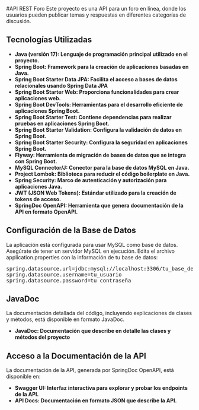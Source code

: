 #API REST Foro
Este proyecto es una API para un foro en línea, donde los usuarios pueden publicar temas y respuestas en diferentes categorías de discusión.

## Tecnologías Utilizadas
- **Java (versión 17): Lenguaje de programación principal utilizado en el proyecto.**
- **Spring Boot: Framework para la creación de aplicaciones basadas en Java.**
- **Spring Boot Starter Data JPA: Facilita el acceso a bases de datos relacionales usando Spring Data JPA**
- **Spring Boot Starter Web: Proporciona funcionalidades para crear aplicaciones web.**
- **Spring Boot DevTools: Herramientas para el desarrollo eficiente de aplicaciones Spring Boot.**
- **Spring Boot Starter Test: Contiene dependencias para realizar pruebas en aplicaciones Spring Boot.**
- **Spring Boot Starter Validation: Configura la validación de datos en Spring Boot.**
- **Spring Boot Starter Security: Configura la seguridad en aplicaciones Spring Boot.**
- **Flyway: Herramienta de migración de bases de datos que se integra con Spring Boot.**
- **MySQL Connector/J: Conector para la base de datos MySQL en Java.**
- **Project Lombok: Biblioteca para reducir el código boilerplate en Java.**
- **Spring Security: Marco de autenticación y autorización para aplicaciones Java.**
- **JWT (JSON Web Tokens): Estándar utilizado para la creación de tokens de acceso.**
- **SpringDoc OpenAPI: Herramienta que genera documentación de la API en formato OpenAPI.**

## Configuración de la Base de Datos
La aplicación está configurada para usar MySQL como base de datos. Asegúrate de tener un servidor MySQL en ejecución. Edita el archivo application.properties con la información de tu base de datos: 
<pre>spring.datasource.url=jdbc:mysql://localhost:3306/tu_base_de_datos
spring.datasource.username=tu_usuario
spring.datasource.password=tu_contraseña</pre>

## JavaDoc
La documentación detallada del código, incluyendo explicaciones de clases y métodos, está disponible en formato JavaDoc.

- **JavaDoc: Documentación que describe en detalle las clases y métodos del proyecto**

## Acceso a la Documentación de la API
La documentación de la API, generada por SpringDoc OpenAPI, está disponible en:

- **Swagger UI: Interfaz interactiva para explorar y probar los endpoints de la API.**
- **API Docs: Documentación en formato JSON que describe la API.**
  
